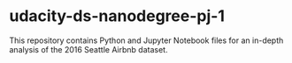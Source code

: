# udacity-ds-nanodegree-pj-1
This repository contains Python and Jupyter Notebook files for an in-depth analysis of the 2016 Seattle Airbnb dataset.
